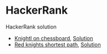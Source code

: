 # HackerRank
HackerRank solution

- [Knightl on chessboard](https://www.hackerrank.com/challenges/knightl-on-chessboard/problem), [Solution](https://github.com/VidushiGupta80/HackerRank/blob/main/Solutions/knightl-on-chessboard.cpp)
- [Red knights shortest path](https://www.hackerrank.com/challenges/red-knights-shortest-path/problem?h_r=internal-search&isFullScreen=true), [Solution](https://github.com/VidushiGupta80/HackerRank/blob/main/Solutions/red-knights-shortest-path.cpp)